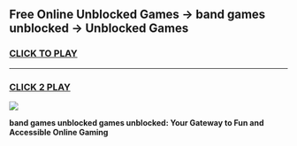 
## Free Online Unblocked Games → band games unblocked → Unblocked Games
<h3>
<a href="https://premium.freeplayer.one?title=band_games_unblocked&ref=21F">CLICK TO PLAY</a></h3>
<hr>

<h3>
<a href="https://premium.freeplayer.one?title=band_games_unblocked&ref=21F">CLICK 2 PLAY</a>
  
</h3>

<a href="https://premium.freeplayer.one?title=band_games_unblocked&ref=21F/"><img src="https://clearcache.store/games.png"></a>


**band games unblocked games unblocked: Your Gateway to Fun and Accessible Online Gaming**
